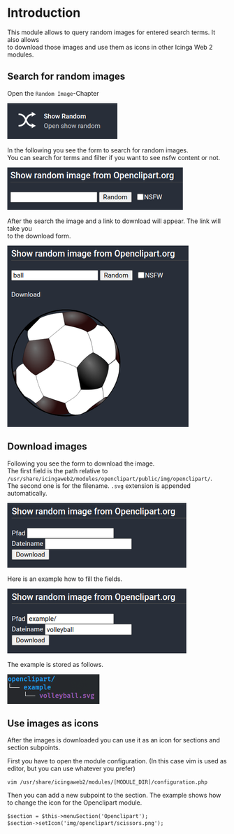 # Introduction <a id="module-openclipart-introduction"></a>

This module allows to query random images for entered search terms. It also allows  
to download those images and use them as icons in other Icinga Web 2 modules.

## Search for random images <a id="module-openclipart-search"></a>

Open the `Random Image`-Chapter 

![Random image](img/openclipart_01.png)

In the following you see the form to search for random images.  
You can search for terms and filter if you want to see nsfw content or not.

![Form](img/openclipart_02.png)

After the search the image and a link to download will appear. The link will take you  
to the download form.

![Result](img/openclipart_03.png)

## Download images <a id="module-openclipart-download"></a>

Following you see the form to download the image.  
The first field is the path relative to  
`/usr/share/icingaweb2/modules/openclipart/public/img/openclipart/`.  
The second one is for the filename. `.svg` extension is appended automatically.

![Download form empty](img/openclipart_04.png)

Here is an example how to fill the fields.

![Download form full](img/openclipart_05.png)

The example is stored as follows.

![Saved image](img/openclipart_06.png)

## Use images as icons <a id="module-openclipart-icons"></a>

After the images is downloaded you can use it as an icon for sections and section subpoints.

First you have to open the module configuration. (In this case vim is used as editor, but you can use whatever you prefer)

```
vim /usr/share/icingaweb2/modules/[MODULE_DIR]/configuration.php
```

Then you can add a new subpoint to the section. The example shows how to change the icon for the Openclipart module.

```
$section = $this->menuSection('Openclipart');
$section->setIcon('img/openclipart/scissors.png');
```